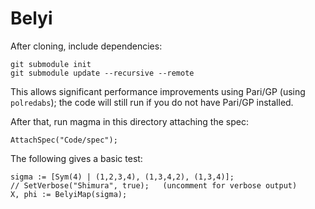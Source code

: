 # Belyi

After cloning, include dependencies:
```
git submodule init
git submodule update --recursive --remote
```
This allows significant performance improvements using Pari/GP (using `polredabs`); the code will still run if you do not have Pari/GP installed.

After that, run magma in this directory attaching the spec: 
```
AttachSpec("Code/spec");
```

The following gives a basic test:
```
sigma := [Sym(4) | (1,2,3,4), (1,3,4,2), (1,3,4)];
// SetVerbose("Shimura", true);   (uncomment for verbose output)
X, phi := BelyiMap(sigma);
```

